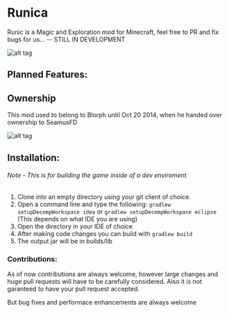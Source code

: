 Runica
======

Runic is a Magic and Exploration mod for Minecraft, feel free to PR and fix bugs for us... -- STILL IN DEVELOPMENT

![alt tag](http://puu.sh/bFfka/58a015f695.png)

## Planned Features:

## Ownership
This mod used to belong to Blorph until Oct 20 2014, when he handed over ownership to SeamusFD

![alt tag](http://puu.sh/ck5kN/7dc2b2148b.png)

## Installation:
###### Note - This is for building the game inside of a dev enviroment

1. Clone into an empty directory using your git client of choice.
2. Open a command line and type the following: `gradlew setupDecompWorkspace idea` or `gradlew setupDecompWorkspace eclipse`  (This depends on what IDE you are using)
3. Open the directory in your IDE of choice
4. After making code changes you can build with `gradlew build`
5. The output jar will be in builds/lib

### Contributions:
As of now contributions are always welcome, however large changes and huge pull requests will have to be carefully considered. Also it is not garanteed to have your pull request accepted.

But bug fixes and performace enhancements are always welcome

